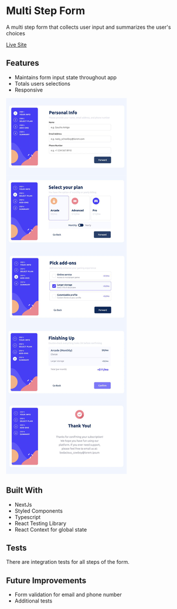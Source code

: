 # Multi Step Form

A multi step form that collects user input and summarizes the user's choices

[Live Site](https://multi-part-form-02-2023.vercel.app/)

## Features

- Maintains form input state throughout app
- Totals users selections
- Responsive

![Screenshot](screenshot.png)

## Built With

- NextJs
- Styled Components
- Typescript
- React Testing Library
- React Context for global state

## Tests

There are integration tests for all steps of the form.

## Future Improvements

- Form validation for email and phone number
- Additional tests
